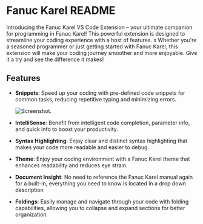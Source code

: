 # Fanuc Karel README

Introducing the Fanuc Karel VS Code Extension – your ultimate companion for programming in Fanuc Karel! This powerful extension is designed to streamline your coding experience with a host of features. 
s
Whether you're a seasoned programmer or just getting started with Fanuc Karel, this extension will make your coding journey smoother and more enjoyable. Give it a try and see the difference it makes!

## Features

* **Snippets**: Speed up your coding with pre-defined code snippets for common tasks, reducing repetitive typing and minimizing errors.

    ![Screenshot.](https://github.com/HunterTruba/Fanuc-Karel/blob/main/assets/images/icon.png)

* **IntelliSense**: Benefit from intelligent code completion, parameter info, and quick info to boost your productivity.

* **Syntax Highlighting**: Enjoy clear and distinct syntax highlighting that makes your code more readable and easier to debug.

* **Theme**: Enjoy your coding environment with a Fanuc Karel theme that enhances readability and reduces eye strain.

* **Document Insight**: No need to reference the Fanuc Karel manual again for a built-in, everything you need to know is located in a drop down description

* **Foldings**: Easily manage and navigate through your code with folding capabilities, allowing you to collapse and expand sections for better organization.
